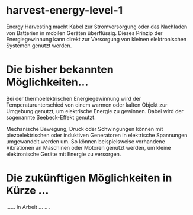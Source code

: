 # harvest-energy-level-1

Energy Harvesting macht Kabel zur Stromversorgung oder das Nachladen von Batterien in mobilen Geräten überflüssig. Dieses Prinzip der Energiegewinnung kann direkt zur Versorgung von kleinen elektronischen Systemen genutzt werden.

# Die bisher bekannten Möglichkeiten...

Bei der thermoelektrischen Energiegewinnung wird der Temperaturunterschied von einem warmen oder kalten Objekt zur Umgebung genutzt, um elektrische Energie zu gewinnen. Dabei wird der sogenannte Seebeck-Effekt genutzt.

Mechanische Bewegung, Druck oder Schwingungen können mit piezoelektrischen oder induktiven Generatoren in elektrische Spannungen umgewandelt werden um. So können beispielsweise vorhandene Vibrationen an Maschinen oder Motoren genutzt werden, um kleine elektronische Geräte mit Energie zu versorgen.

# Die zukünftigen Möglichkeiten in Kürze ...

......
in Arbeit
...
..
.
